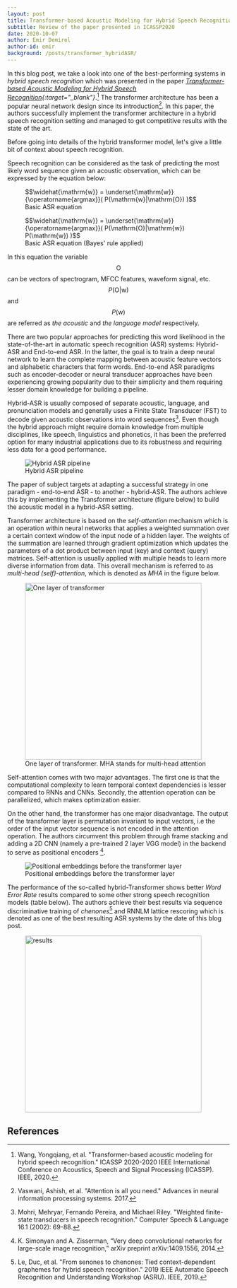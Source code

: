 ```yaml
---
layout: post
title: Transformer-based Acoustic Modeling for Hybrid Speech Recognition
subtitle: Review of the paper presented in ICASSP2020
date: 2020-10-07
author: Emir Demirel
author-id: emir
background: /posts/transformer_hybridASR/
--- 
```


In this blog post, we take a look into one of the best-performing systems in *hybrid speech recognition* which was presented in the paper *[Transformer-based Acoustic Modeling for Hybrid Speech Recognition](https://arxiv.org/abs/1910.09799){:target="_blank"}*.[^1] The transformer architecture has been a popular neural network design since its introduction[^2]. In this paper, the authors successfully implement the transformer architecture in a hybrid speech recognition setting and managed to get competitive results with the state of the art.

Before going into details of the hybrid transformer model, let's give a little bit of context about speech recognition.

Speech recognition can be considered as the task of predicting the most likely word sequence given an acoustic observation, which can be expressed by the equation below:

<figure class="figure w-100">
  $$\widehat{\mathrm{w}} = \underset{\mathrm{w}}{\operatorname{argmax}}( P(\mathrm{w}|\mathrm{O}) )$$
  <figcaption class="figure-caption text-center">
  Basic ASR equation
</figcaption>
</figure>

<figure class="figure w-100">
  $$\widehat{\mathrm{w}} = \underset{\mathrm{w}}{\operatorname{argmax}}( P(\mathrm{O}|\mathrm{w}) P(\mathrm{w}) )$$
  <figcaption class="figure-caption text-center">
  Basic ASR equation (Bayes' rule applied)
  </figcaption>
</figure>

In this equation the variable $$\mathrm{O}$$ can be vectors of spectrogram, MFCC features, waveform signal, etc. $$ P(\mathrm{O} \vert \mathrm{w})$$ and $$P(\mathrm{w})$$ are referred as *the acoustic* and *the language model* respectively.

There are two popular approaches for predicting this word likelihood in the state-of-the-art in automatic speech recognition (ASR) systems: Hybrid-ASR and End-to-end ASR. In the latter, the goal is to train a deep neural network to learn the complete mapping between acoustic feature vectors and alphabetic characters that form words. End-to-end ASR paradigms such as encoder-decoder or neural transducer approaches have been experiencing growing popularity due to their simplicity and them requiring lesser domain knowledge for building a pipeline.

Hybrid-ASR is usually composed of separate acoustic, language, and pronunciation models and generally uses a Finite State Transducer (FST) to decode given acoustic observations into word sequences[^3]. Even though the hybrid approach might require domain knowledge from multiple disciplines, like speech, linguistics and phonetics, it has been the preferred option for many industrial applications due to its robustness and requiring less data for a good performance.

<figure class="figure w-100">
  <img src="{{ '/posts/transformer_hybridASR/hybridasr.png' | relative_url }}" alt="Hybrid ASR pipeline" class="figure-img img-fluid mx-auto d-flex">
  <figcaption class="figure-caption text-center">
  Hybrid ASR pipeline
  </figcaption>
</figure>

The paper of subject targets at adapting a successful strategy in one paradigm - end-to-end ASR - to another - hybrid-ASR. The authors achieve this by implementing the Transformer architecture (figure below) to build the acoustic model in a hybrid-ASR setting.

Transformer architecture is based on the *self-attention* mechanism which is an operation within neural networks that applies a weighted summation over a certain context window of the input node of a hidden layer. The weights of the summation are learned through gradient optimization which updates the parameters of a dot product between input (key) and context (query) matrices. Self-attention is usually applied with multiple heads to learn more diverse information from data. This overall mechanism is referred to as *multi-head (self)-attention*, which is denoted as *MHA* in the figure below.

<figure class="figure w-100">
  <img src="{{ '/posts/transformer_hybridASR/mha.png' | relative_url }}" alt="One layer of transformer" class="figure-img img-fluid mx-auto d-flex" style="width: 400px;">
  <figcaption class="figure-caption text-center">
  One layer of transformer. MHA stands for multi-head attention
  </figcaption>
</figure>

Self-attention comes with two major advantages. The first one is that the computational complexity to learn temporal context dependencies is lesser compared to RNNs and CNNs. Secondly, the attention operation can be parallelized, which makes optimization easier.

On the other hand, the transformer has one major disadvantage. The output of the transformer layer is permutation invariant to input vectors, i.e the order of the input vector sequence is not encoded in the attention operation. The authors circumvent this problem through frame stacking and adding a 2D CNN (namely a pre-trained 2 layer VGG model) in the backend to serve as positional encoders [^4].

<figure class="figure w-100">
  <img src="{{ '/posts/transformer_hybridASR/embedding.png' | relative_url }}" alt="Positional embeddings before the transformer layer" class="figure-img img-fluid mx-auto d-flex">
  <figcaption class="figure-caption text-center">
  Positional embeddings before the transformer layer
  </figcaption>
</figure>

The performance of the so-called hybrid-Transformer shows better *Word Error Rate* results compared to some other strong speech recognition models (table below). The authors achieve their best results via sequence discriminative training of *chenones*[^5] and RNNLM lattice rescoring which is denoted as one of the best resulting ASR systems by the date of this blog post. 

<figure class="figure w-100">
  <img src="{{ '/posts/transformer_hybridASR/sota.png' | relative_url }}" alt="results" class="figure-img img-fluid mx-auto d-flex" style="width: 400px;">
</figure>


## References

[^1]: Wang, Yongqiang, et al. "Transformer-based acoustic modeling for hybrid speech recognition." ICASSP 2020-2020 IEEE International Conference on Acoustics, Speech and Signal Processing (ICASSP). IEEE, 2020.
[^2]: Vaswani, Ashish, et al. "Attention is all you need." Advances in neural information processing systems. 2017.
[^3]: Mohri, Mehryar, Fernando Pereira, and Michael Riley. "Weighted finite-state transducers in speech recognition." Computer Speech & Language 16.1 (2002): 69-88.
[^4]: K. Simonyan and A. Zisserman, “Very deep convolutional networks for large-scale image recognition,” arXiv preprint arXiv:1409.1556, 2014.
[^5]: Le, Duc, et al. "From senones to chenones: Tied context-dependent graphemes for hybrid speech recognition." 2019 IEEE Automatic Speech Recognition and Understanding Workshop (ASRU). IEEE, 2019.
